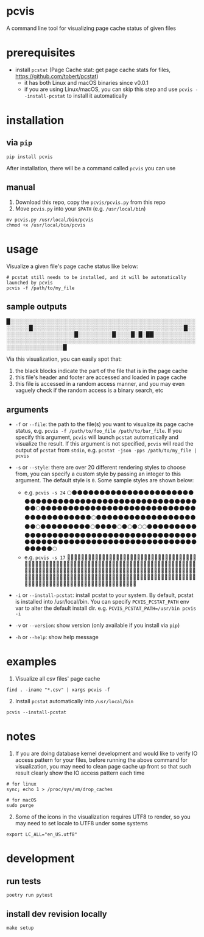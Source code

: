 # pcvis
A command line tool for visualizing page cache status of given files

# prerequisites
* install `pcstat` (Page Cache stat: get page cache stats for files, https://github.com/tobert/pcstat)
  * it has both Linux and macOS binaries since v0.0.1
  * if you are using Linux/macOS, you can skip this step and use `pcvis --install-pcstat` to install it automatically

# installation
## via `pip`
```
pip install pcvis
```
After installation, there will be a command called `pcvis` you can use
## manual
1. Download this repo, copy the `pcvis/pcvis.py` from this repo
2. Move `pcvis.py` into your `$PATH` (e.g. `/usr/local/bin`)
```
mv pcvis.py /usr/local/bin/pcvis
chmod +x /usr/local/bin/pcvis
```

# usage
Visualize a given file's page cache status like below:

```
# pcstat still needs to be installed, and it will be automatically launched by pcvis
pcvis -f /path/to/my_file
```


## sample outputs
█░░░░░░░░░░░░░░░░░░░░░░░░░░░░░░░░░░░░░░░░░░░░░░░░░░░░░░░█░░░░░░░░░░░░░░░░░░░░░░░░░░░░░░░░░░░░░░░░█░░░░░░░░░░░░░░░░░░░░█░░░░░░░░░█░░░░█░█░██░░░░░░░░░░░░░░░░░░░░░░░░░░░░░░░░░░░░░░░░░░░░░░░░░░░░░░░░░░░░░░░░░░░░░░░░░░░░█

Via this visualization, you can easily spot that:
1. the black blocks indicate the part of the file that is in the page cache
2. this file's header and footer are accessed and loaded in page cache
3. this file is accessed in a random access manner, and you may even vaguely check if the random access is a binary search, etc

## arguments
* `-f` or `--file`: the path to the file(s) you want to visualize its page cache status, e.g. `pcvis -f /path/to/foo_file /path/to/bar_file`. If you specify this argument, `pcvis` will launch `pcstat` automatically and visualize the result. If this argument is not specified, `pcvis` will read the output of `pcstat` from `stdin`, e.g. `pcstat -json -pps /path/to/my_file | pcvis`
* `-s` or `--style`: there are over 20 different rendering styles to choose from, you can specify a custom style by passing an integer to this argument. The default style is `0`. Some sample styles are shown below:

  * e.g. `pcvis -s 24`
🌕🌑🌑🌑🌑🌑🌑🌑🌑🌑🌑🌑🌑🌑🌑🌑🌑🌑🌑🌑🌑🌑🌑🌑🌑🌑🌑🌑🌑🌑🌑🌑🌑🌑🌑🌑🌑🌑🌑🌑🌑🌑🌑🌑🌑🌑🌑🌑🌑🌑🌑🌑🌑🌑🌑🌑🌕🌑🌑🌑🌑🌑🌑🌑🌑🌑🌑🌑🌑🌑🌑🌑🌑🌑🌑🌑🌑🌑🌑🌑🌑🌑🌑🌑🌑🌑🌑🌑🌑🌑🌑🌑🌑🌑🌑🌑🌑🌕🌑🌑🌑🌑🌑🌑🌑🌑🌑🌑🌑🌑🌑🌑🌑🌑🌑🌑🌑🌑🌕🌑🌑🌑🌑🌑🌑🌑🌑🌑🌕🌑🌑🌑🌑🌕🌑🌕🌑🌕🌕🌑🌑🌑🌑🌑🌑🌑🌑🌑🌑🌑🌑🌑🌑🌑🌑🌑🌑🌑🌑🌑🌑🌑🌑🌑🌑🌑🌑🌑🌑🌑🌑🌑🌑🌑🌑🌑🌑🌑🌑🌑🌑🌑🌑🌑🌑🌑🌑🌑🌑🌑🌑🌑🌑🌑🌑🌑🌑🌑🌑🌑🌑🌑🌑🌑🌑🌑🌑🌑🌑🌑🌑🌑🌑🌑🌑🌕
  * e.g. `pcvis -s 17`
💚🤍🤍🤍🤍🤍🤍🤍🤍🤍🤍🤍🤍🤍🤍🤍🤍🤍🤍🤍🤍🤍🤍🤍🤍🤍🤍🤍🤍🤍🤍🤍🤍🤍🤍🤍🤍🤍🤍🤍🤍🤍🤍🤍🤍🤍🤍🤍🤍🤍🤍🤍🤍🤍🤍🤍💚🤍🤍🤍🤍🤍🤍🤍🤍🤍🤍🤍🤍🤍🤍🤍🤍🤍🤍🤍🤍🤍🤍🤍🤍🤍🤍🤍🤍🤍🤍🤍🤍🤍🤍🤍🤍🤍🤍🤍🤍💚🤍🤍🤍🤍🤍🤍🤍🤍🤍🤍🤍🤍🤍🤍🤍🤍🤍🤍🤍🤍💚🤍🤍🤍🤍🤍🤍🤍🤍🤍💚🤍🤍🤍🤍💚🤍💚🤍💚💚🤍🤍🤍🤍🤍🤍🤍🤍🤍🤍🤍🤍🤍🤍🤍🤍🤍🤍🤍🤍🤍🤍🤍🤍🤍🤍🤍🤍🤍🤍🤍🤍🤍🤍🤍🤍🤍🤍🤍🤍🤍🤍🤍🤍🤍🤍🤍🤍🤍🤍🤍🤍🤍🤍🤍🤍🤍🤍🤍🤍🤍🤍🤍🤍🤍🤍🤍🤍🤍🤍🤍🤍🤍🤍🤍🤍💚
* `-i` or `--install-pcstat`: install pcstat to your system. By default, pcstat is installed into /usr/local/bin. You can specify `PCVIS_PCSTAT_PATH` env var to alter the default install dir. e.g. `PCVIS_PCSTAT_PATH=/usr/bin pcvis -i`

* `-v` or `--version`: show version (only available if you install via `pip`)
* `-h` or `--help`: show help message

# examples
1. Visualize all csv files' page cache
```shell
find . -iname "*.csv" | xargs pcvis -f
```

2. Install `pcstat` automatically into `/usr/local/bin`
```shell
pcvis --install-pcstat
```

# notes
1. If you are doing database kernel development and would like to verify IO access pattern for your files, before running the above command for visualization, you may need to clean page cache up front so that such result clearly show the IO access pattern each time

```
# for linux
sync; echo 1 > /proc/sys/vm/drop_caches 

# for macOS
sudo purge
```

2. Some of the icons in the visualization requires UTF8 to render, so you may need to set locale to UTF8 under some systems
```
export LC_ALL="en_US.utf8"
```

# development
## run tests
```
poetry run pytest
```

## install dev revision locally
```
make setup
```


